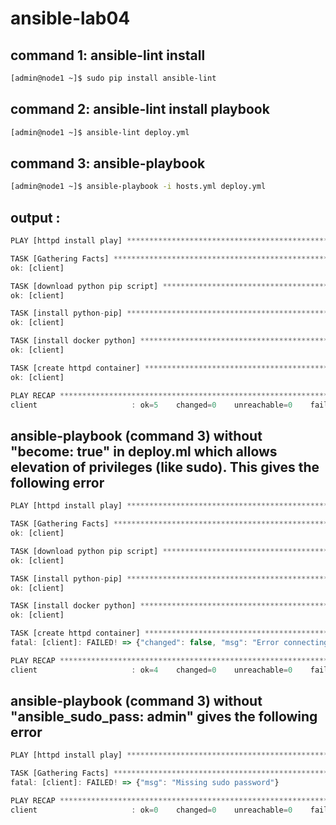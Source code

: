 # ansible-lab04

## command 1: ansible-lint install

``` bash
[admin@node1 ~]$ sudo pip install ansible-lint
```


## command 2: ansible-lint install playbook

``` bash
[admin@node1 ~]$ ansible-lint deploy.yml 
```


## command 3: ansible-playbook

``` bash
[admin@node1 ~]$ ansible-playbook -i hosts.yml deploy.yml
```

## output :

```javascript
PLAY [httpd install play] ******************************************************

TASK [Gathering Facts] *********************************************************
ok: [client]

TASK [download python pip script] **********************************************
ok: [client]

TASK [install python-pip] ******************************************************
ok: [client]

TASK [install docker python] ***************************************************
ok: [client]

TASK [create httpd container] **************************************************
ok: [client]

PLAY RECAP *********************************************************************
client                     : ok=5    changed=0    unreachable=0    failed=0    skipped=0    rescued=0    ignored=0 
```
## ansible-playbook (command 3) without "become: true" in deploy.ml which allows elevation of privileges (like sudo). This gives the following error 


```javascript
PLAY [httpd install play] ******************************************************

TASK [Gathering Facts] *********************************************************
ok: [client]

TASK [download python pip script] **********************************************
ok: [client]

TASK [install python-pip] ******************************************************
ok: [client]

TASK [install docker python] ***************************************************
ok: [client]

TASK [create httpd container] **************************************************
fatal: [client]: FAILED! => {"changed": false, "msg": "Error connecting: Error while fetching server API version: ('Connection aborted.', error(13, 'Permission denied'))"}

PLAY RECAP *********************************************************************
client                     : ok=4    changed=0    unreachable=0    failed=1    skipped=0    rescued=0    ignored=0 
```


## ansible-playbook (command 3) without "ansible_sudo_pass: admin" gives the following error





```javascript
PLAY [httpd install play] ********************************************************************************************************************************************

TASK [Gathering Facts] ***********************************************************************************************************************************************
fatal: [client]: FAILED! => {"msg": "Missing sudo password"}

PLAY RECAP ***********************************************************************************************************************************************************
client                     : ok=0    changed=0    unreachable=0    failed=1    skipped=0    rescued=0    ignored=0 
```


